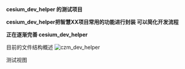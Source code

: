 **cesium_dev_helper 的测试项目**

**cesium_dev_helper把智慧XX项目常用的功能进行封装 可以简化开发流程**

**正在逐渐完善 cesium_dev_helper**


目前的文件结构概述
![czm_dev_helper](https://github.com/Henri-lab/czm_dev_helper/assets/62045411/91641bca-f0c4-4174-9178-04d31eb7d573)

测试视图


